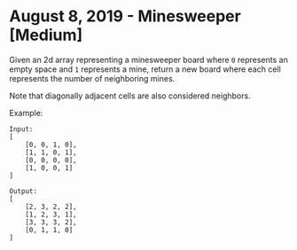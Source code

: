 # August 8, 2019 - Minesweeper [Medium]

Given an 2d array representing a minesweeper board where `0` represents an 
empty space and `1` represents a mine, return a new board where each cell 
represents the number of neighboring mines.

Note that diagonally adjacent cells are also considered neighbors.

Example:
```
Input:
[
    [0, 0, 1, 0],
    [1, 1, 0, 1],
    [0, 0, 0, 0],
    [1, 0, 0, 1]
]

Output: 
[
    [2, 3, 2, 2],
    [1, 2, 3, 1],
    [3, 3, 3, 2],
    [0, 1, 1, 0]
]
```